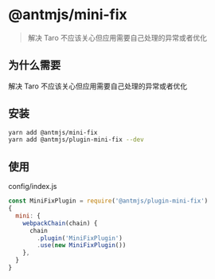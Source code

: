 # @antmjs/mini-fix

> 解决 Taro 不应该关心但应用需要自己处理的异常或者优化

## 为什么需要

解决 Taro 不应该关心但应用需要自己处理的异常或者优化

## 安装

```bash
yarn add @antmjs/mini-fix
yarn add @antmjs/plugin-mini-fix --dev
```

## 使用

config/index.js

```javascript
const MiniFixPlugin = require('@antmjs/plugin-mini-fix')
{
  mini: {
    webpackChain(chain) {
      chain
        .plugin('MiniFixPlugin')
        .use(new MiniFixPlugin())
    },
  }
}

```
